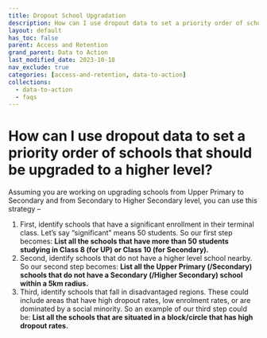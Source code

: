 ```yaml
---
title: Dropout School Upgradation
description: How can I use dropout data to set a priority order of schools that should be upgraded to a higher level?
layout: default
has_toc: false
parent: Access and Retention
grand_parent: Data to Action
last_modified_date: 2023-10-18
nav_exclude: true
categories: [access-and-retention, data-to-action]
collections:
  - data-to-action
  - faqs
---
```


# How can I use dropout data to set a priority order of schools that should be upgraded to a higher level?

Assuming you are working on upgrading schools from Upper Primary to Secondary and from Secondary to Higher Secondary level, you can use this strategy –
1. First, identify schools that have a significant enrollment in their terminal class. Let’s say “significant” means 50 students. So our first step becomes: **List all the schools that have more than 50 students studying in Class 8 (for UP) or Class 10 (for Secondary).**
2. Second, identify schools that do not have a higher level school nearby. So our second step becomes: **List all the Upper Primary (/Secondary) schools that do not have a Secondary (/Higher Secondary) school within a 5km radius.**
3. Third, identify schools that fall in disadvantaged regions. These could include areas that have high dropout rates, low enrolment rates, or are dominated by a social minority. So an example of our third step could be: **List all the schools that are situated in a block/circle that has high dropout rates.**